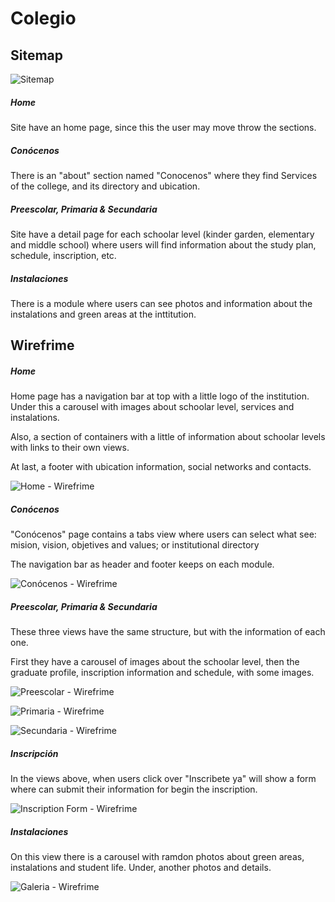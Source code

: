 # Colegio

## Sitemap

![Sitemap](./docs/image/sitemap.png)

##### Home

Site have an home page, since this the user may move throw the sections.

##### _Conócenos_

There is an "about" section named "Conocenos" where they find Services of the college, and its directory and ubication.

##### _Preescolar, Primaria & Secundaria_

Site have a detail page for each schoolar level (kinder garden, elementary and middle school) where users will find information about the study plan, schedule, inscription, etc.

##### _Instalaciones_

There is a module where users can see photos and information about the instalations and green areas at the inttitution.


## Wirefrime

##### Home

Home page has a navigation bar at top with a little logo of the institution. Under this a carousel with images about schoolar level, services and instalations.

Also, a section of containers with a little of information about schoolar levels with links to their own views.

At last, a footer with ubication information, social networks and contacts.

![Home - Wirefrime](./docs/image/Colegio.png)


##### _Conócenos_

"Conócenos" page contains a tabs view where users can select what see: mision, vision, objetives and values; or institutional directory

The navigation bar as header and footer keeps on each module.

![Conócenos - Wirefrime](./docs/image/Conocenos.png)

##### _Preescolar, Primaria & Secundaria_

These three views have the same structure, but with the information of each one.

First they have a carousel of images about the schoolar level, then the graduate profile, inscription information and schedule, with some images.

![Preescolar - Wirefrime](./docs/image/Preescolar.png)

![Primaria - Wirefrime](./docs/image/Primaria.png)

![Secundaria - Wirefrime](./docs/image/Secundaria.png)

##### _Inscripción_

In the views above, when users click over "Inscribete ya" will show a form where can submit their information for begin the inscription.

![Inscription Form - Wirefrime](./docs/image/Inscripción.png)

##### _Instalaciones_

On this view there is a carousel with ramdon photos about green areas, instalations and student life. Under, another photos and details.

![Galeria - Wirefrime](./docs/image/Galeria3.png)
